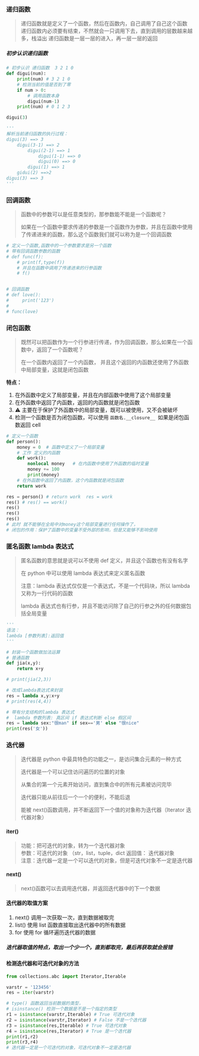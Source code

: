 ### 递归函数

> 递归函数就是定义了一个函数，然后在函数内，自己调用了自己这个函数
> 递归函数内必须要有结束，不然就会一只调用下去，直到调用的层数越来越多，栈溢出
> 递归函数是一层一层的进入，再一层一层的返回

##### 初步认识递归函数

```python
# 初步认识 递归函数  3 2 1 0
def digui(num):
    print(num) # 3 2 1 0
    # 检测当前的值是否到了零
    if num > 0:
        # 调用函数本身
        digui(num-1)
    print(num) # 0 1 2 3

digui(3)

'''
解析当前递归函数的执行过程：
digui(3) ==> 3
    digui(3-1) ==> 2
        digui(2-1) ==> 1
            digui(1-1) ==> 0
            digui(0) ==> 0
        digui(1) ==> 1
    gidui(2) ==>2
digui(3) ==> 3
'''
```

### 回调函数

> 函数中的参数可以是任意类型的，那参数能不能是一个函数呢？
>
> 如果在一个函数中要求传递的参数是一个函数作为参数，并且在函数中使用了传递进来的函数，那么这个函数我们就可以称为是一个回调函数

```python
# 定义一个函数,函数中的一个参数要求是另一个函数
# 带有回调函数参数的函数
# def func(f):
    # print(f,type(f))
    # 并且在函数中调用了传递进来的行参函数
    # f()


# 回调函数
# def love():
#     print('123')
#
# func(love)
```

### 闭包函数

> 既然可以把函数作为一个行参进行传递，作为回调函数，那么如果在一个函数中，返回了一个函数呢？
>
> 在一个函数内返回了一个内函数， 并且这个返回的内函数还使用了外函数中局部变量，这就是闭包函数

**特点：**

1. 在外函数中定义了局部变量，并且在内部函数中使用了这个局部变量
2. 在外函数中返回了内函数，返回的内函数就是闭包函数
3. ⚠ 主要在于保护了外函数中的局部变量，既可以被使用，又不会被破坏
4. 检测一个函数是否为闭包函数，可以使用 `函数名.__closure__ `如果是闭包函数返回 cell

```python
# 定义一个函数
def person():
    money = 0  # 函数中定义了一个局部变量
    # 工作 定义的内函数
    def work():
        nonlocal money   # 在内函数中使用了外函数的临时变量
        money += 100
        print(money)
    # 在外函数中返回了内函数，这个内函数就是闭包函数
    return work

res = person() # return work  res = work
res() # res() == work()
res()
res()
res()
# 此时 就不能够在全局中对money这个局部变量进行任何操作了，
# 闭包的作用：保护了函数中的变量不受外部的影响，但是又能够不影响使用
```

### 匿名函数 lambda 表达式

> 匿名函数的意思就是说可以不使用 def 定义，并且这个函数也有没有名字
>
> 在 python 中可以使用 lambda 表达式来定义匿名函数
>
> 注意：lambda 表达式仅仅是一个表达式，不是一个代码块，所以 lambda 又称为一行代码的函数
>
> lambda 表达式也有行参，并且不能访问除了自己的行参之外的任何数据包括全局变量

```python
'''
语法：
lambda [参数列表]:返回值
'''

# 封装一个函数做加法运算
# 普通函数
def jia(x,y):
    return x+y

# print(jia(2,3))

# 改成lambda表达式来封装
res = lambda x,y:x+y
# print(res(4,4))

# 带有分支结构的lambda 表达式
#  lambda 参数列表: 真区间 if 表达式判断 else 假区间
res = lambda sex:"很man" if sex=='男' else "很nice"
print(res('女'))
```

### 迭代器

> 迭代器是 python 中最具特色的功能之一，是访问集合元素的一种方式
>
> 迭代器是一个可以记住访问遍历的位置的对象
>
> 从集合的第一个元素开始访问，直到集合中的所有元素被访问完毕
>
> 迭代器只能从前往后一个一个的便利，不能后退
>
> 能被 next()函数调用，并不断返回下一个值的对象称为迭代器（Iterator 迭代器对象）

#### iter()

> 功能：把可迭代的对象，转为一个迭代器对象  
> 参数：可迭代的对象 （str，list，tuple，dict
> 返回值： 迭代器对象  
> 注意：迭代器一定是一个可以迭代的对象，但是可迭代对象不一定是迭代器

#### next()

> next()函数可以去调用迭代器，并返回迭代器中的下一个数据

#### 迭代器的取值方案

1. next() 调用一次获取一次，直到数据被取完
2. list() 使用 list 函数直接取出迭代器中的所有数据
3. for 使用 for 循环遍历迭代器的数据

##### 迭代器取值的特点，取出一个少一个，直到都取完，最后再获取就会报错

#### 检测迭代器和可迭代对象的方法

```python
from collections.abc import Iterator,Iterable

varstr = '123456'
res = iter(varstr)

# type() 函数返回当前数据的类型，
# isinstance() 检测一个数据是不是一个指定的类型
r1 = isinstance(varstr,Iterable) # True 可迭代对象
r2 = isinstance(varstr,Iterator) # False 不是一个迭代器
r3 = isinstance(res,Iterable) # True 可迭代对象
r4 = isinstance(res,Iterator) # True 是一个迭代器
print(r1,r2)
print(r3,r4)
# 迭代器一定是一个可迭代的对象，可迭代对象不一定是迭代器
```

